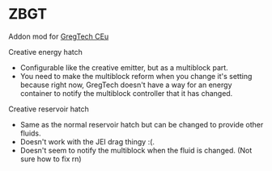 # ZBGT

Addon mod for [GregTech CEu](https://github.com/GregTechCEu/GregTech)

Creative energy hatch
- Configurable like the creative emitter, but as a multiblock part.
- You need to make the multiblock reform when you change it's setting because right now, GregTech doesn't have a way for an energy container to notify the multiblock controller that it has changed.

Creative reservoir hatch
- Same as the normal reservoir hatch but can be changed to provide other fluids.
- Doesn't work with the JEI drag thingy :(.
- Doesn't seem to notify the multiblock when the fluid is changed. (Not sure how to fix rn)
